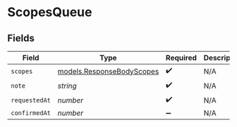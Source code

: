 # ScopesQueue


## Fields

| Field                                                        | Type                                                         | Required                                                     | Description                                                  |
| ------------------------------------------------------------ | ------------------------------------------------------------ | ------------------------------------------------------------ | ------------------------------------------------------------ |
| `scopes`                                                     | [models.ResponseBodyScopes](../models/responsebodyscopes.md) | :heavy_check_mark:                                           | N/A                                                          |
| `note`                                                       | *string*                                                     | :heavy_check_mark:                                           | N/A                                                          |
| `requestedAt`                                                | *number*                                                     | :heavy_check_mark:                                           | N/A                                                          |
| `confirmedAt`                                                | *number*                                                     | :heavy_minus_sign:                                           | N/A                                                          |
